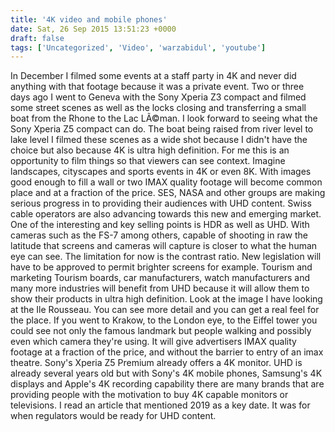 ```yaml
---
title: '4K video and mobile phones'
date: Sat, 26 Sep 2015 13:51:23 +0000
draft: false
tags: ['Uncategorized', 'Video', 'warzabidul', 'youtube']
---
```


In December I filmed some events at a staff party in 4K and never did anything with that footage because it was a private event. Two or three days ago I went to Geneva with the Sony Xperia Z3 compact and filmed some street scenes as well as the locks closing and transferring a small boat from the Rhone to the Lac LÃ©man. I look forward to seeing what the Sony Xperia Z5 compact can do. The boat being raised from river level to lake level I filmed these scenes as a wide shot because I didn't have the choice but also because 4K is ultra high definition. For me this is an opportunity to film things so that viewers can see context. Imagine landscapes, cityscapes and sports events in 4K or even 8K. With images good enough to fill a wall or two IMAX quality footage will become common place and at a fraction of the price. SES, NASA and other groups are making serious progress in to providing their audiences with UHD content. Swiss cable operators are also advancing towards this new and emerging market. One of the interesting and key selling points is HDR as well as UHD. With cameras such as the FS-7 among others, capable of shooting in raw the latitude that screens and cameras will capture is closer to what the human eye can see. The limitation for now is the contrast ratio. New legislation will have to be approved to permit brighter screens for example. Tourism and marketing Tourism boards, car manufacturers, watch manufacturers and many more industries will benefit from UHD because it will allow them to show their products in ultra high definition. Look at the image I have looking at the Ile Rousseau. You can see more detail and you can get a real feel for the place. If you went to Krakow, to the London eye, to the Eiffel tower you could see not only the famous landmark but people walking and possibly even which camera they're using. It will give advertisers IMAX quality footage at a fraction of the price, and without the barrier to entry of an imax theatre. Sony's Xperia Z5 Premium already offers a 4K monitor. UHD is already several years old but with Sony's 4K mobile phones, Samsung's 4K displays and Apple's 4K recording capability there are many brands that are providing people with the motivation to buy 4K capable monitors or televisions. I read an article that mentioned 2019 as a key date. It was for when regulators would be ready for UHD content.